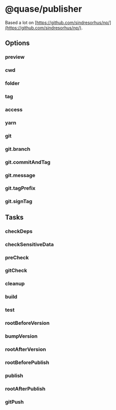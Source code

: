 # @quase/publisher

Based a lot on [https://github.com/sindresorhus/np/](https://github.com/sindresorhus/np/).

## Options

### preview

### cwd

### folder

### tag

### access

### yarn

### git

### git.branch

### git.commitAndTag

### git.message

### git.tagPrefix

### git.signTag

## Tasks

### checkDeps

### checkSensitiveData

### preCheck

### gitCheck

### cleanup

### build

### test

### rootBeforeVersion

### bumpVersion

### rootAfterVersion

### rootBeforePublish

### publish

### rootAfterPublish

### gitPush
